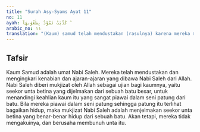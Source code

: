 ```yaml
---
title: "Surah Asy-Syams Ayat 11"
no: 11
ayah: كَذَّبَتْ ثَمُوْدُ بِطَغْوٰىهَآ  ۖ
arabic_no: ١١
translation: "(Kaum) samud telah mendustakan (rasulnya) karena mereka melampaui batas (zalim),"
---
```


## Tafsir

Kaum Samud adalah umat Nabi Saleh. Mereka telah mendustakan dan mengingkari kenabian dan ajaran-ajaran yang dibawa Nabi Saleh dari Allah. Nabi Saleh diberi mukjizat oleh Allah sebagai ujian bagi kaumnya, yaitu seekor unta betina yang dijelmakan dari sebuah batu besar, untuk menandingi keahlian kaum itu yang sangat piawai dalam seni patung dari batu. Bila mereka piawai dalam seni patung sehingga patung itu terlihat bagaikan hidup, maka mukjizat Nabi Saleh adalah menjelmakan seekor unta betina yang benar-benar hidup dari sebuah batu. Akan tetapi, mereka tidak mengakuinya, dan berusaha membunuh unta itu.